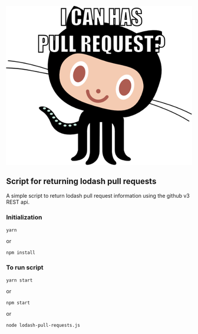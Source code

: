 ![Pull Request](https://raw.githubusercontent.com/dscho/images/master/i-can-haz-pull-request.png "Pull Request")

## Script for returning lodash pull requests

A simple script to return lodash pull request information using the github v3 REST api.

### Initialization

```
yarn
```

or

```
npm install
```

### To run script

```
yarn start
```
or
```
npm start
```

or
```
node lodash-pull-requests.js
```

